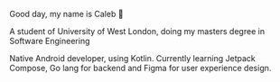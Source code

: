 Good day, my name is Caleb 👋

A student of University of West London, doing my masters degree in Software Engineering

Native Android developer, using Kotlin. Currently learning Jetpack Compose, Go lang for backend and Figma for user experience design.
